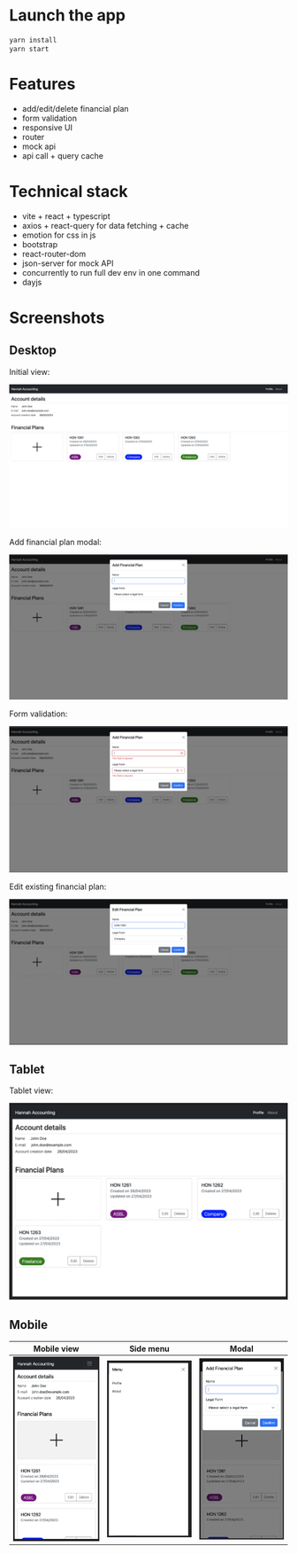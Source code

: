 # Launch the app

```
yarn install
yarn start
```

# Features

- add/edit/delete financial plan
- form validation
- responsive UI
- router
- mock api
- api call + query cache

# Technical stack

- vite + react + typescript
- axios + react-query for data fetching + cache
- emotion for css in js
- bootstrap
- react-router-dom
- json-server for mock API
- concurrently to run full dev env in one command
- dayjs

# Screenshots

## Desktop

Initial view:

![desktop](/screenshots/desktop_1.png)

Add financial plan modal:

![desktop](/screenshots/desktop_2.png)

Form validation:

![desktop](/screenshots/desktop_3.png)

Edit existing financial plan:

![desktop](/screenshots/desktop_4.png)

## Tablet

Tablet view:

![tablet](/screenshots/tablet_1.png)

## Mobile

| Mobile view                          | Side menu                            | Modal                                |
| ------------------------------------ | ------------------------------------ | ------------------------------------ |
| ![mobile](/screenshots/mobile_1.png) | ![mobile](/screenshots/mobile_2.png) | ![mobile](/screenshots/mobile_3.png) |
